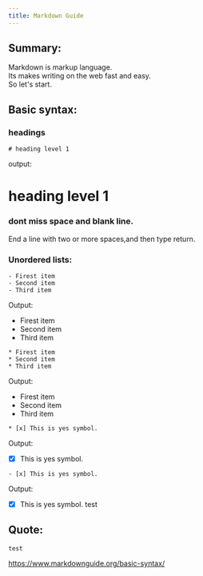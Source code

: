 ```yaml
---
title: Markdown Guide
---
```


## Summary:

Markdown is markup language.   
Its makes writing on the web fast and easy.  
  So let's start.

## Basic syntax:

### headings

```
# heading level 1
```
output:
#   heading level 1
  
  
### dont miss space and blank line.
End a line with two or more spaces,and then type return.

### Unordered lists:

```
- Firest item
- Second item
- Third item
```
Output:
- Firest item
- Second item
- Third item
  
```
* Firest item
* Second item
* Third item
```
Output:
* Firest item
* Second item
* Third item

```
* [x] This is yes symbol.
```
Output:
* [x] This is yes symbol.

```
- [x] This is yes symbol.
```
Output:
- [x] This is yes symbol.
		test
  
## Quote:
	test
<https://www.markdownguide.org/basic-syntax/>
